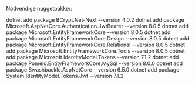 Nødvendige nuggetpakker:

dotnet add package BCrypt.Net-Next --version 4.0.2
dotnet add package Microsoft.AspNetCore.Authentication.JwtBearer --version 8.0.5
dotnet add package Microsoft.EntityFrameworkCore --version 8.0.5
dotnet add package Microsoft.EntityFrameworkCore.Design --version 8.0.5
dotnet add package Microsoft.EntityFrameworkCore.Relational --version 8.0.5
dotnet add package Microsoft.EntityFrameworkCore.Tools --version 8.0.5
dotnet add package Microsoft.IdentityModel.Tokens --version 7.1.2
dotnet add package Pomelo.EntityFrameworkCore.MySql --version 8.0.0
dotnet add package Swashbuckle.AspNetCore --version 6.5.0
dotnet add package System.IdentityModel.Tokens.Jwt --version 7.1.2
